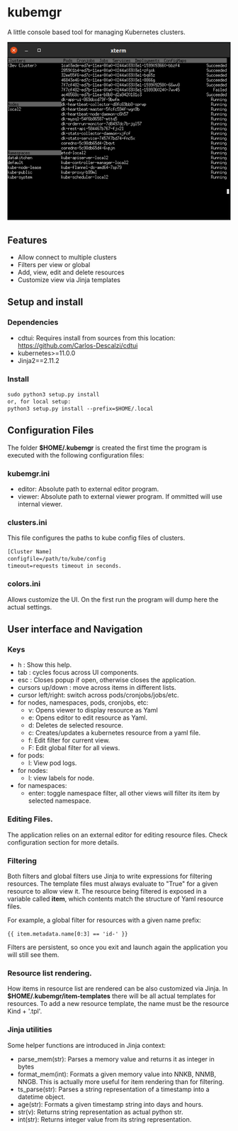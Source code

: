 # kubemgr    
A little console based tool for managing Kubernetes clusters.    
    
![Screenhost](screenshot.png?raw=true "Screenhost")    

## Features
* Allow connect to multiple clusters 
* Filters per view or global
* Add, view, edit and delete resources
* Customize view via Jinja templates
    
## Setup and install    

### Dependencies
* cdtui: Requires install from sources from this location: https://github.com/Carlos-Descalzi/cdtui
* kubernetes>=11.0.0
* Jinja2==2.11.2

### Install
    sudo python3 setup.py install    
    or, for local setup:
    python3 setup.py install --prefix=$HOME/.local

## Configuration Files

The folder **$HOME/.kubemgr** is created the first time the program is executed with the following configuration files:

### kubemgr.ini
- editor: Absolute path to external editor program.
- viewer: Absolute path to external viewer program. If ommitted will use internal viewer.

### clusters.ini
This file configures the paths to kube config files of clusters.

    [Cluster Name]
    configfile=/path/to/kube/config
    timeout=requests timeout in seconds.

### colors.ini
Allows customize the UI. On the first run the program will dump here the actual settings.

## User interface and Navigation

### Keys
* h : Show this help.    
* tab : cycles focus across UI components.    
* esc : Closes popup if open, otherwise closes the application.    
* cursors up/down : move across items in different lists.    
* cursor left/right: switch across pods/cronjobs/jobs/etc.     
* for nodes, namespaces, pods, cronjobs, etc:    
  * v: Opens viewer to display resource as Yaml
  * e: Opens editor to edit resource as Yaml.    
  * d: Deletes de selected resource.
  * c: Creates/updates a kubernetes resource from a yaml file.
  * f: Edit filter for current view.
  * F: Edit global filter for all views.
* for pods:           
  * l: View pod logs.    
* for nodes:          
  * l: view labels for node.    
* for namespaces:     
  * enter: toggle namespace filter, all other views will filter its item by selected namespace.

### Editing Files.
The application relies on an external editor for editing resource files. Check configuration section for more details.

### Filtering
Both filters and global filters use Jinja to write expressions for filtering resources.
The template files must always evaluate to "True" for a given resource to allow view it.
The resource being filtered is exposed in a variable called **item**, which contents match the structure of Yaml resource files.

For example, a global filter for resources with a given name prefix:

    {{ item.metadata.name[0:3] == 'id-' }}

Filters are persistent, so once you exit and launch again the application you will still see them.

### Resource list rendering.
How items in resource list are rendered can be also customized via Jinja.
In **$HOME/.kubemgr/item-templates** there will be all actual templates for resources.
To add a new resource template, the name must be the resource Kind + '.tpl'.

### Jinja utilities
Some helper functions are introduced in Jinja context:
* parse_mem(str): Parses a memory value and returns it as integer in bytes
* format_mem(int): Formats a given memory value into NNKB, NNMB, NNGB. This is actually more useful for item rendering than for filtering.
* ts_parse(str): Parses a string representation of a timestamp into a datetime object.
* age(str): Formats a given timestamp string into days and hours.
* str(v): Returns string representation as actual python str.
* int(str): Returns integer value from its string representation.
